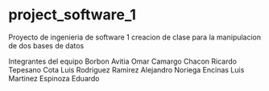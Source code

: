 # project_software_1
Proyecto de ingenieria de software 1 creacion de clase para la manipulacion de dos bases de datos

Integrantes del equipo
Borbon Avitia Omar 
Camargo Chacon Ricardo
Tepesano Cota Luis
Rodriguez Ramirez Alejandro
Noriega Encinas Luis
Martinez Espinoza Eduardo


